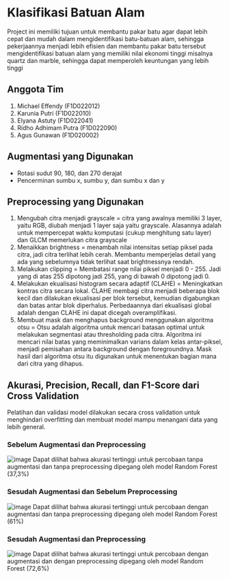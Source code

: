 # Klasifikasi Batuan Alam
Project ini memiliki tujuan untuk membantu pakar batu agar dapat lebih cepat dan mudah dalam mengidentifikasi batu-batuan alam, sehingga pekerjaannya menjadi lebih efisien dan membantu pakar batu tersebut mengidentifikasi batuan alam yang memiliki nilai ekonomi tinggi misalnya quartz dan marble, sehingga dapat memperoleh keuntungan yang lebih tinggi

## Anggota Tim
1. Michael Effendy (F1D022012)
2. Karunia Putri (F1D022010)
3. Elyana Astuty (F1D022041)
4. Ridho Adhimam Putra (F1D022090)
5. Agus Gunawan (F1D020002)

## Augmentasi yang Digunakan
- Rotasi sudut 90, 180, dan 270 derajat
- Pencerminan sumbu x, sumbu y, dan sumbu x dan y

## Preprocessing yang Digunakan
1. Mengubah citra menjadi grayscale = citra yang awalnya memiliki 3 layer, yaitu RGB, diubah menjadi 1 layer saja yaitu grayscale. Alasannya adalah untuk mempercepat waktu komputasi (cukup menghitung satu layer) dan GLCM memerlukan citra grayscale
2. Menaikkan brightness = menambah nilai intensitas setiap piksel pada citra, jadi citra terlihat lebih cerah. Membantu memperjelas detail yang ada yang sebelumnya tidak terlihat saat brightnessnya rendah.
3. Melakukan clipping = Membatasi range nilai piksel menjadi 0 - 255. Jadi yang di atas 255 dipotong jadi 255, yang di bawah 0 dipotong jadi 0.
4. Melakukan ekualisasi histogram secara adaptif (CLAHE) = Meningkatkan kontras citra secara lokal. CLAHE membagi citra menjadi beberapa blok kecil dan dilakukan ekualisasi per blok tersebut, kemudian digabungkan dan batas antar blok diperhalus. Perbedaannya dari ekualisasi global adalah dengan CLAHE ini dapat dicegah overamplifikasi.
5. Membuat mask dan menghapus background menggunakan algoritma otsu = Otsu adalah algoritma untuk mencari batasan optimal untuk melakukan segmentasi atau thresholding pada citra. Algoritma ini mencari nilai batas yang meminimalkan varians dalam kelas antar-piksel, menjadi pemisahan antara background dengan foregroundnya. Mask hasil dari algoritma otsu itu digunakan untuk menentukan bagian mana dari citra yang dihapus. 

## Akurasi, Precision, Recall, dan F1-Score dari Cross Validation
Pelatihan dan validasi model dilakukan secara cross validation untuk menghindari overfitting dan membuat model mampu menangani data yang lebih general.
### Sebelum Augmentasi dan Preprocessing
![image](https://github.com/OrionSeeker/ProjectPCD-Klasifikasi-Batuan-Alam/assets/143796680/570877c3-4b8f-4328-b057-73467957c4b3)
Dapat dilihat bahwa akurasi tertinggi untuk percobaan tanpa augmentasi dan tanpa preprocessing dipegang oleh model Random Forest (37,3%)

### Sesudah Augmentasi dan Sebelum Preprocessing
![image](https://github.com/OrionSeeker/ProjectPCD-Klasifikasi-Batuan-Alam/assets/143796680/a1ed6eda-7d0e-4467-85b5-8a52328a5b73)
Dapat dilihat bahwa akurasi tertinggi untuk percobaan dengan augmentasi dan tanpa preprocessing dipegang oleh model Random Forest (61%)

### Sesudah Augmentasi dan Preprocessing
![image](https://github.com/OrionSeeker/ProjectPCD-Klasifikasi-Batuan-Alam/assets/143796680/a37becf3-36a8-4348-9495-5c7044d43749)
Dapat dilihat bahwa akurasi tertinggi untuk percobaan dengan augmentasi dan dengan preprocessing dipegang oleh model Random Forest (72,6%)
